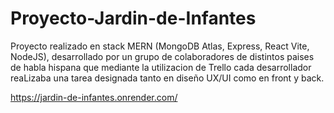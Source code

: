 # Proyecto-Jardin-de-Infantes


Proyecto realizado en stack MERN (MongoDB Atlas, Express, React Vite, NodeJS), desarrollado por un grupo de colaboradores de distintos paises de habla hispana que mediante la utilizacion de Trello cada desarrollador reaLizaba una tarea designada tanto en diseño UX/UI como en front y back.

https://jardin-de-infantes.onrender.com/
